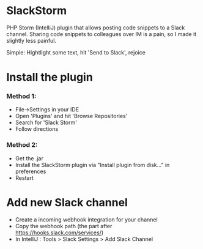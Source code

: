 # SlackStorm
PHP Storm (IntelliJ) plugin that allows posting code snippets to a Slack channel. Sharing code snippets to colleagues over IM is a pain, so I made it slightly less painful. 

Simple: Hightlight some text, hit 'Send to Slack', rejoice

# Install the plugin

### Method 1:
- File->Settings in your IDE
- Open 'Plugins' and hit 'Browse Repositories'
- Search for 'Slack Storm'
- Follow directions

### Method 2:
- Get the .jar 
- Install the SlackStorm plugin via "Install plugin from disk..." in preferences
- Restart

# Add new Slack channel
- Create a incoming webhook integration for your channel
- Copy the webhook path (the part after https://hooks.slack.com/services/)
- In IntelliJ : Tools > Slack Settings > Add Slack Channel


